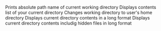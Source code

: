 Prints absolute path name of current working directory
Displays contents list of your current directory
Changes working directory to user's home directory
Displays current directory contents in a long format
Displays current directory contents includig hidden files in long format
